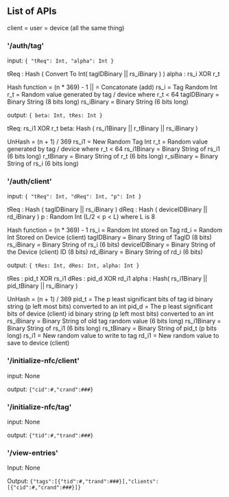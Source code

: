 ## List of APIs

client = user = device (all the same thing) 

### '/auth/tag'

input: `{ "tReq": Int, "alpha": Int }`

tReq : Hash ( Convert To Int( tagIDBinary || rs_iBinary ) )
alpha : rs_i XOR r_t

Hash function = (n * 369) - 1
|| = Concatonate (add)
rs_i = Tag Random Int
r_t = Random value generated by tag / device where r_t < 64
tagIDBinary = Binary String (8 bits long)
rs_iBinary = Binary String (6 bits long)


output: `{ beta: Int, tRes: Int }`

tReq: rs_i1 XOR r_t
beta: Hash ( rs_i1Binary || r_tBinary || rs_iBinary )

UnHash = (n + 1) / 369
rs_i1 = New Random Tag Int
r_t = Random value generated by tag / device where r_t < 64
rs_i1Binary = Binary String of rs_i1 (6 bits long)
r_tBinary = Binary String of r_t (6 bits long)
r_siBinary = Binary String of rs_i (6 bits long)


### '/auth/client' 

input: `{ "tReq": Int, "dReq": Int, "p": Int }`

tReq : Hash ( tagIDBinary || rs_iBinary )
dReq : Hash ( deviceIDBinary || rd_iBinary )
p : Random Int (L/2 < p < L) where L is 8

Hash function = (n * 369) - 1
rs_i = Random Int stored on Tag
rd_i = Random Int Stored on Device (client)
tagIDBinary = Binary String of TagID (8 bits)
rs_iBinary = Binary String of rs_i (6 bits)
deviceIDBinary = Binary String of the Device (client) ID (8 bits)
rd_iBinary = Binary String of rd_i (6 bits)

output: `{ tRes: Int, dRes: Int, alpha: Int }`

tRes : pid_t XOR rs_i1
dRes : pid_d XOR rd_i1
alpha : Hash( rs_i1Binary || pid_tBinary || rs_iBinary )

UnHash = (n + 1) / 369
pid_t = The p least significant bits of tag id binary string (p left most bits) converted to an int
pid_d = The p least significant bits of device (client) id binary string (p left most bits) converted to an int
rs_iBinary = Binary String of old tag random value (6 bits long)
rs_i1Binary = Binary String of rs_i1 (6 bits long)
rs_tBinary = Binary String of pid_t (p bits long)
rs_i1 = New random value to write to tag
rd_i1 = New random value to save to device (client)

### '/initialize-nfc/client'

input: None

output: `{"cid":#,"crand":###}`

### '/initialize-nfc/tag'


input: None

output: `{"tid":#,"trand":###}`

### '/view-entries'

Input: None

Output: `{"tags":[{"tid":#,"trand":###}],"clients":[{"cid":#,"crand":###}]}`
